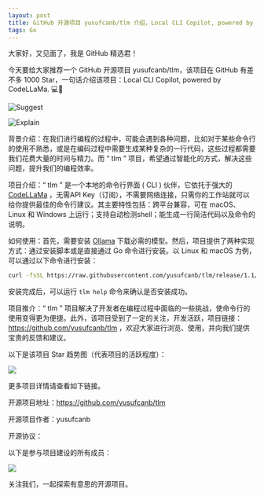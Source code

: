 ```yaml
---
layout: post
title: GitHub 开源项目 yusufcanb/tlm 介绍，Local CLI Copilot, powered by CodeLLaMa. 💻🦙
tags: Go
---
```


大家好，又见面了，我是 GitHub 精选君！

今天要给大家推荐一个 GitHub 开源项目 yusufcanb/tlm，该项目在 GitHub 有差不多 1000 Star，一句话介绍该项目：Local CLI Copilot, powered by CodeLLaMa. 💻🦙




![Suggest](https://raw.githubusercontent.com/yusufcanb/tlm/master/./assets/suggest.gif)

![Explain](https://raw.githubusercontent.com/yusufcanb/tlm/master/./assets/explain.gif)



背景介绍：在我们进行编程的过程中，可能会遇到各种问题，比如对于某些命令行的使用不熟悉，或是在编码过程中需要生成某种复杂的一行代码，这些过程都需要我们花费大量的时间与精力。而 “ tlm ” 项目，希望通过智能化的方式，解决这些问题，提升我们的编程效率。

项目介绍：“ tlm ” 是一个本地的命令行界面 ( CLI ) 伙伴，它依托于强大的 [CodeLLaMa](https://ai.meta.com/blog/code-llama-large-language-model-coding/) ，无需API Key（订阅），不需要网络连接，只需你的工作站就可以给你提供最佳的命令行建议。其主要特性包括：跨平台兼容，可在 macOS、Linux 和 Windows 上运行；支持自动检测shell；能生成一行简洁代码以及命令的说明。

如何使用：首先，需要安装 [Ollama](https://ollama.com/) 下载必需的模型。然后，项目提供了两种实现方式：通过安装脚本或是直接通过 Go 命令进行安装。以 Linux 和 macOS 为例，可以通过以下命令进行安装：

```bash
curl -fsSL https://raw.githubusercontent.com/yusufcanb/tlm/release/1.1/install.sh | sudo bash -E
```

安装完成后，可以运行 `tlm help` 命令来确认是否安装成功。

项目推介：“ tlm ” 项目解决了开发者在编程过程中面临的一些挑战，使命令行的使用变得更为便捷。此外，该项目受到了一定的关注，开发活跃，项目链接：https://github.com/yusufcanb/tlm ，欢迎大家进行浏览、使用，并向我们提供宝贵的反馈和建议。


以下是该项目 Star 趋势图（代表项目的活跃程度）：

![](https://api.star-history.com/svg?repos=yusufcanb/tlm&type=Timeline)

更多项目详情请查看如下链接。

开源项目地址：https://github.com/yusufcanb/tlm 

开源项目作者：yusufcanb

开源协议：

以下是参与项目建设的所有成员：

![](https://contrib.rocks/image?repo=yusufcanb/tlm)

关注我们，一起探索有意思的开源项目。

